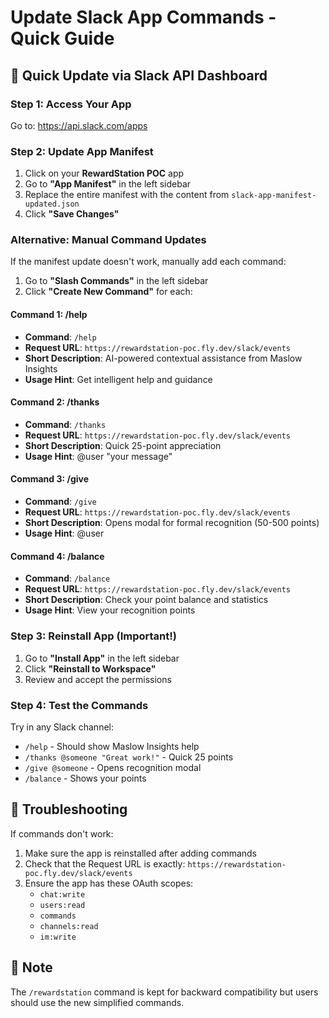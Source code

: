 # Update Slack App Commands - Quick Guide

## 🚀 Quick Update via Slack API Dashboard

### Step 1: Access Your App
Go to: https://api.slack.com/apps

### Step 2: Update App Manifest
1. Click on your **RewardStation POC** app
2. Go to **"App Manifest"** in the left sidebar
3. Replace the entire manifest with the content from `slack-app-manifest-updated.json`
4. Click **"Save Changes"**

### Alternative: Manual Command Updates

If the manifest update doesn't work, manually add each command:

1. Go to **"Slash Commands"** in the left sidebar
2. Click **"Create New Command"** for each:

#### Command 1: /help
- **Command**: `/help`
- **Request URL**: `https://rewardstation-poc.fly.dev/slack/events`
- **Short Description**: AI-powered contextual assistance from Maslow Insights
- **Usage Hint**: Get intelligent help and guidance

#### Command 2: /thanks
- **Command**: `/thanks`
- **Request URL**: `https://rewardstation-poc.fly.dev/slack/events`
- **Short Description**: Quick 25-point appreciation
- **Usage Hint**: @user "your message"

#### Command 3: /give
- **Command**: `/give`
- **Request URL**: `https://rewardstation-poc.fly.dev/slack/events`
- **Short Description**: Opens modal for formal recognition (50-500 points)
- **Usage Hint**: @user

#### Command 4: /balance
- **Command**: `/balance`
- **Request URL**: `https://rewardstation-poc.fly.dev/slack/events`
- **Short Description**: Check your point balance and statistics
- **Usage Hint**: View your recognition points

### Step 3: Reinstall App (Important!)
1. Go to **"Install App"** in the left sidebar
2. Click **"Reinstall to Workspace"**
3. Review and accept the permissions

### Step 4: Test the Commands
Try in any Slack channel:
- `/help` - Should show Maslow Insights help
- `/thanks @someone "Great work!"` - Quick 25 points
- `/give @someone` - Opens recognition modal
- `/balance` - Shows your points

## 🔧 Troubleshooting

If commands don't work:
1. Make sure the app is reinstalled after adding commands
2. Check that the Request URL is exactly: `https://rewardstation-poc.fly.dev/slack/events`
3. Ensure the app has these OAuth scopes:
   - `chat:write`
   - `users:read`
   - `commands`
   - `channels:read`
   - `im:write`

## 📝 Note
The `/rewardstation` command is kept for backward compatibility but users should use the new simplified commands.